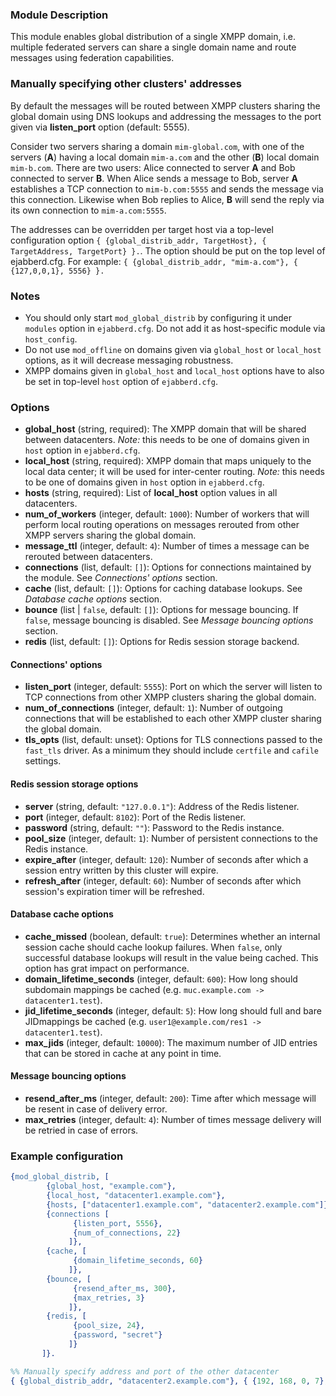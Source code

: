 ### Module Description
This module enables global distribution of a single XMPP domain, i.e. multiple federated servers can share a single domain name and route messages using federation capabilities.

### Manually specifying other clusters' addresses

By default the messages will be routed between XMPP clusters sharing the global domain using DNS lookups and addressing the messages to the port given via **listen_port** option (default: 5555).

Consider two servers sharing a domain `mim-global.com`, with one of the servers (**A**) having a local domain `mim-a.com` and the other (**B**) local domain `mim-b.com`. There are two users: Alice connected to server **A** and Bob connected to server **B**. When Alice sends a message to Bob, server **A** establishes a TCP connection to `mim-b.com:5555` and sends the message via this connection. Likewise when Bob replies to Alice, **B** will send the reply via its own connection to `mim-a.com:5555`.

The addresses can be overridden per target host via a top-level configuration option `{ {global_distrib_addr, TargetHost}, { TargetAddress, TargetPort} }.`. The option should be put on the top level of ejabberd.cfg. For example: `{ {global_distrib_addr, "mim-a.com"}, { {127,0,0,1}, 5556} }.`

### Notes

* You should only start `mod_global_distrib` by configuring it under `modules` option in `ejabberd.cfg`. Do not add it as host-specific module via `host_config`.
* Do not use `mod_offline` on domains given via `global_host` or `local_host` options, as it will decrease messaging robustness.
* XMPP domains given in `global_host` and `local_host` options have to also be set in top-level `host` option of `ejabberd.cfg`.

### Options

* **global_host** (string, required): The XMPP domain that will be shared between datacenters. *Note:* this needs to be one of domains given in `host` option in `ejabberd.cfg`.
* **local_host** (string, required): XMPP domain that maps uniquely to the local data center; it will be used for inter-center routing. *Note:* this needs to be one of domains given in `host` option in `ejabberd.cfg`.
* **hosts** (string, required): List of **local_host** option values in all datacenters.
* **num_of_workers** (integer, default: `1000`): Number of workers that will perform local routing operations on messages rerouted from other XMPP servers sharing the global domain.
* **message_ttl** (integer, default: `4`): Number of times a message can be rerouted between datacenters.
* **connections** (list, default: `[]`): Options for connections maintained by the module. See *Connections' options* section.
* **cache** (list, default: `[]`): Options for caching database lookups. See *Database cache options* section.
* **bounce** (list | `false`, default: `[]`): Options for message bouncing. If `false`, message bouncing is disabled. See *Message bouncing options* section.
* **redis** (list, default: `[]`): Options for Redis session storage backend.

#### Connections' options

* **listen_port** (integer, default: `5555`): Port on which the server will listen to TCP connections from other XMPP clusters sharing the global domain.
* **num_of_connections** (integer, default: `1`): Number of outgoing connections that will be established to each other XMPP cluster sharing the global domain.
* **tls_opts** (list, default: unset): Options for TLS connections passed to the `fast_tls` driver. As a minimum they should include `certfile` and `cafile` settings. 

#### Redis session storage options

* **server** (string, default: `"127.0.0.1"`): Address of the Redis listener.
* **port** (integer, default: `8102`): Port of the Redis listener.
* **password** (string, default: `""`): Password to the Redis instance.
* **pool_size** (integer, default: `1`): Number of persistent connections to the Redis instance.
* **expire_after** (integer, default: `120`): Number of seconds after which a session entry written by this cluster will expire.
* **refresh_after** (integer, default: `60`): Number of seconds after which session's expiration timer will be refreshed.

#### Database cache options

* **cache_missed** (boolean, default: `true`): Determines whether an internal session cache should cache lookup failures. When `false`, only successful database lookups will result in the value being cached. This option has grat impact on performance.
* **domain_lifetime_seconds** (integer, default: `600`): How long should subdomain mappings be cached (e.g. `muc.example.com -> datacenter1.test`).
* **jid_lifetime_seconds** (integer, default: `5`): How long should full and bare JIDmappings be cached (e.g. `user1@example.com/res1 -> datacenter1.test`).
* **max_jids** (integer, default: `10000`): The maximum number of JID entries that can be stored in cache at any point in time.

#### Message bouncing options

* **resend_after_ms** (integer, default: `200`): Time after which message will be resent in case of delivery error.
* **max_retries** (integer, default: `4`): Number of times message delivery will be retried in case of errors.

### Example configuration

```Erlang
{mod_global_distrib, [
        {global_host, "example.com"},
        {local_host, "datacenter1.example.com"},
        {hosts, ["datacenter1.example.com", "datacenter2.example.com"]},
        {connections [
              {listen_port, 5556},
              {num_of_connections, 22}
             ]},
        {cache, [
              {domain_lifetime_seconds, 60}
             ]},
        {bounce, [
              {resend_after_ms, 300},
              {max_retries, 3}
             ]},
        {redis, [
              {pool_size, 24},
              {password, "secret"}
             ]}
       ]}.
```

```Erlang
%% Manually specify address and port of the other datacenter
{ {global_distrib_addr, "datacenter2.example.com"}, { {192, 168, 0, 7}, 5556} }.
```
